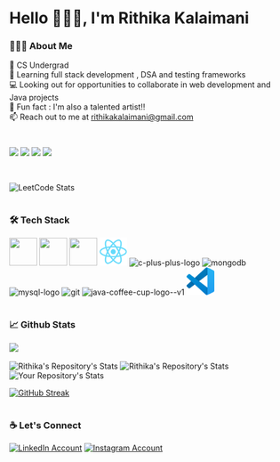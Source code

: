 


<!--
**Rithikakalaimani/RithikaKalaimani** is a ✨ _special_ ✨ repository because its `README.md` (this file) appears on your GitHub profile.

Here are some ideas to get you started:

- 🔭 I’m currently working on ...
- 🌱 I’m currently learning ...
- 👯 I’m looking to collaborate on ...
- 🤔 I’m looking for help with ...
- 💬 Ask me about ...
- 📫 How to reach me: ...
- 😄 Pronouns: ...
- ⚡ Fun fact: ...
-->
<h1 align="left">Hello 🙋🏻‍♀️, I'm Rithika Kalaimani</h1>
<h3 align="left"></h3>

### 👨🏽‍💻 About Me
🚀 CS Undergrad  
🌱 Learning full stack development , DSA and testing frameworks  
💻 Looking out for opportunities to collaborate in web development and Java projects  
🎨 Fun fact : I'm also a talented artist!!  
📫 Reach out to me at [rithikakalaimani@gmail.com](rithikakalaimani@gmail.com)  

 

#
<img src="https://assets.leetcode.com/static_assets/others/Introduction_to_Pandas.gif" width="40px"></img>
<img src="https://assets.leetcode.com/static_assets/marketing/2024-50.gif" width="40px"></img>
<img src="https://assets.leetcode.com/static_assets/marketing/2024-100-new.gif" width="40px"></img>
<img src="https://leetcode.com/static/images/badges/2024/gif/2024-06.gif" width="40px"></img>

<br>

![LeetCode Stats](https://leetcard.jacoblin.cool/rithikakalaimani?theme=dark&font=FiraCode)

#

### 🛠 Tech Stack
<p>
<img src="https://cdn.jsdelivr.net/gh/devicons/devicon/icons/html5/html5-original.svg" width="50" height="50"/>
<img src="https://cdn.jsdelivr.net/gh/devicons/devicon/icons/css3/css3-original.svg" width="50" height="50"/>
<img src="https://cdn.jsdelivr.net/gh/devicons/devicon/icons/javascript/javascript-original.svg" width="50" height="50" />
<img src="https://github.com/devicons/devicon/blob/v2.14.0/icons/react/react-original.svg" width="50" height="50"/>
<img width="50" height="50" src="https://img.icons8.com/color/48/c-plus-plus-logo.png" alt="c-plus-plus-logo"/>
<img width="50" height="50" src="https://img.icons8.com/color/48/mongodb.png" alt="mongodb"/>
<img width="50" height="50" src="https://img.icons8.com/color/48/mysql-logo.png" alt="mysql-logo"/>
<img width="50" height="50" src="https://img.icons8.com/color/48/git.png" alt="git"/>
<img width="48" height="48" src="https://img.icons8.com/color/48/java-coffee-cup-logo--v1.png" alt="java-coffee-cup-logo--v1"/>
<img src="https://github.com/devicons/devicon/blob/v2.14.0/icons/vscode/vscode-original.svg" width="50" height="50"/>
</p>

#

### 📈 Github Stats
<img src="https://komarev.com/ghpvc/?username=Rithikakalaimani"/>

![Rithika's Repository's Stats](https://github-readme-stats.vercel.app/api/top-langs/?username=Rithikakalaimani&theme=tokyonight)
![Rithika's Repository's Stats](https://github-readme-stats.vercel.app/api/top-langs/?username=Rithikakalaimani&langs_count=8)
![Your Repository's Stats](https://github-readme-stats.vercel.app/api?username=Rithikakalaimani&show_icons=true&theme=tokyonight)

[![GitHub Streak](https://github-readme-streak-stats.herokuapp.com?user=Rithikakalaimani&theme=dark&hide_border=true&border_radius=6&card_width=534)](https://git.io/streak-stats)


#

### ☕ Let's Connect
<a href="https://www.linkedin.com/in/rithika-kalaimani-7b1a11211"><img src="https://cdn.cdnlogo.com/logos/l/66/linkedin-icon.svg" alt="LinkedIn Account" width="30"/></a>
<a href="https://www.instagram.com/_rxthxkakalaxmanx_/"><img src="https://cdn.cdnlogo.com/logos/i/92/instagram.svg" alt="Instagram Account" width="30"/></a>
#
